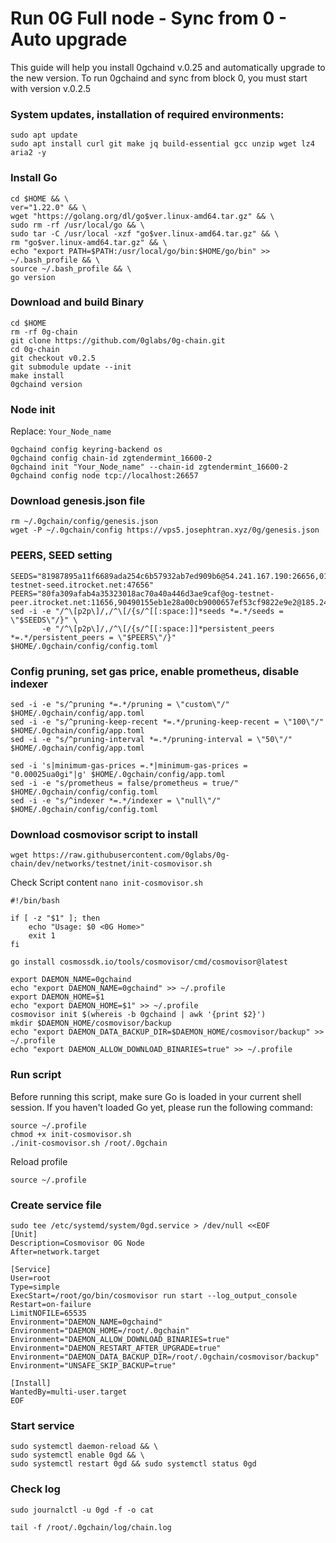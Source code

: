 # Run 0G Full node - Sync from 0 - Auto upgrade
This guide will help you install 0gchaind v.0.25 and automatically upgrade to the new version. To run 0gchaind and sync from block 0, you must start with version v.0.2.5

### System updates, installation of required environments:
```
sudo apt update
sudo apt install curl git make jq build-essential gcc unzip wget lz4 aria2 -y
```
### Install Go
```
cd $HOME && \
ver="1.22.0" && \
wget "https://golang.org/dl/go$ver.linux-amd64.tar.gz" && \
sudo rm -rf /usr/local/go && \
sudo tar -C /usr/local -xzf "go$ver.linux-amd64.tar.gz" && \
rm "go$ver.linux-amd64.tar.gz" && \
echo "export PATH=$PATH:/usr/local/go/bin:$HOME/go/bin" >> ~/.bash_profile && \
source ~/.bash_profile && \
go version
```
### Download and build Binary
```
cd $HOME
rm -rf 0g-chain
git clone https://github.com/0glabs/0g-chain.git
cd 0g-chain
git checkout v0.2.5
git submodule update --init
make install
0gchaind version
```
### Node init
Replace: `Your_Node_name`
```
0gchaind config keyring-backend os
0gchaind config chain-id zgtendermint_16600-2
0gchaind init "Your_Node_name" --chain-id zgtendermint_16600-2
0gchaind config node tcp://localhost:26657
```
### Download genesis.json file
```
rm ~/.0gchain/config/genesis.json
wget -P ~/.0gchain/config https://vps5.josephtran.xyz/0g/genesis.json
```
### PEERS, SEED setting
```
SEEDS="81987895a11f6689ada254c6b57932ab7ed909b6@54.241.167.190:26656,010fb4de28667725a4fef26cdc7f9452cc34b16d@54.176.175.48:26656,e9b4bc203197b62cc7e6a80a64742e752f4210d5@54.193.250.204:26656,68b9145889e7576b652ca68d985826abd46ad660@18.166.164.232:26656,8f21742ea5487da6e0697ba7d7b36961d3599567@og-testnet-seed.itrocket.net:47656"
PEERS="80fa309afab4a35323018ac70a40a446d3ae9caf@og-testnet-peer.itrocket.net:11656,90490155eb1e28a00cb9000657ef53cf9822e9e2@185.245.182.248:12656,6d0e4af8b817dbb81266d6c6710033896f1d65cb@158.220.103.216:12656,881b2297ac90fdf6803136101c1b33eeb52a0bcc@213.199.37.74:12656,2de20431412255201b960a0713c3a3f6fdbeb7e7@173.249.19.219:12656,9b6346424a9b1357bae659a51dbbb8d1c4d1366f@173.249.58.134:12656,055e3e65fd72102f389372564e0107e3ee5022fa@167.86.95.218:12656,0ada3d654c01607d585793943b37335a97a56691@213.239.195.210:12656,3f4ee55632cbd8694c7e5d173f10d7d7b23a5ec1@138.201.185.45:12656,2d780e7cae16cf25dfb992e294d5f672ae8a65ac@185.190.140.189:12656,85eec3750270e50ea73c46b1caa72e7110fa7b1b@156.67.81.129:12656,d619b3c8a0cc49b52ce68b45d8ebe2b9060a3f0a@149.50.111.193:12656,6ea4a3942152a33a50c54cc60aa311fd43cc71d7@144.91.93.99:12656,d7c847d92cf2714d3018cecd6476b6ef86b4240b@66.94.113.206:12656,85f1a5c5e62bbe59d9764453bf4624dc261a53f7@38.242.237.56:12656,1754dac0846c42ebe21fe1935eda0311d567d6a9@45.14.194.144:12656,7e49c7c5d8cf1a4f79d3a2c4a2c3597d144e638e@156.67.81.135:12656"
sed -i -e "/^\[p2p\]/,/^\[/{s/^[[:space:]]*seeds *=.*/seeds = \"$SEEDS\"/}" \
       -e "/^\[p2p\]/,/^\[/{s/^[[:space:]]*persistent_peers *=.*/persistent_peers = \"$PEERS\"/}" $HOME/.0gchain/config/config.toml
```
### Config pruning, set gas price, enable prometheus, disable indexer
```
sed -i -e "s/^pruning *=.*/pruning = \"custom\"/" $HOME/.0gchain/config/app.toml
sed -i -e "s/^pruning-keep-recent *=.*/pruning-keep-recent = \"100\"/" $HOME/.0gchain/config/app.toml
sed -i -e "s/^pruning-interval *=.*/pruning-interval = \"50\"/" $HOME/.0gchain/config/app.toml
```
```
sed -i 's|minimum-gas-prices =.*|minimum-gas-prices = "0.00025ua0gi"|g' $HOME/.0gchain/config/app.toml
sed -i -e "s/prometheus = false/prometheus = true/" $HOME/.0gchain/config/config.toml
sed -i -e "s/^indexer *=.*/indexer = \"null\"/" $HOME/.0gchain/config/config.toml
```
### Download cosmovisor script to install
```
wget https://raw.githubusercontent.com/0glabs/0g-chain/dev/networks/testnet/init-cosmovisor.sh
```
Check Script content 
`nano init-cosmovisor.sh`
```
#!/bin/bash

if [ -z "$1" ]; then
    echo "Usage: $0 <0G Home>"
    exit 1
fi

go install cosmossdk.io/tools/cosmovisor/cmd/cosmovisor@latest

export DAEMON_NAME=0gchaind
echo "export DAEMON_NAME=0gchaind" >> ~/.profile
export DAEMON_HOME=$1
echo "export DAEMON_HOME=$1" >> ~/.profile
cosmovisor init $(whereis -b 0gchaind | awk '{print $2}')
mkdir $DAEMON_HOME/cosmovisor/backup
echo "export DAEMON_DATA_BACKUP_DIR=$DAEMON_HOME/cosmovisor/backup" >> ~/.profile
echo "export DAEMON_ALLOW_DOWNLOAD_BINARIES=true" >> ~/.profile
```
### Run script
Before running this script, make sure Go is loaded in your current shell session. If you haven't loaded Go yet, please run the following command:
```
source ~/.profile
chmod +x init-cosmovisor.sh
./init-cosmovisor.sh /root/.0gchain
```
Reload profile
```
source ~/.profile
```
### Create service file
```
sudo tee /etc/systemd/system/0gd.service > /dev/null <<EOF
[Unit]
Description=Cosmovisor 0G Node
After=network.target

[Service]
User=root
Type=simple
ExecStart=/root/go/bin/cosmovisor run start --log_output_console
Restart=on-failure
LimitNOFILE=65535
Environment="DAEMON_NAME=0gchaind"
Environment="DAEMON_HOME=/root/.0gchain"
Environment="DAEMON_ALLOW_DOWNLOAD_BINARIES=true"
Environment="DAEMON_RESTART_AFTER_UPGRADE=true"
Environment="DAEMON_DATA_BACKUP_DIR=/root/.0gchain/cosmovisor/backup"
Environment="UNSAFE_SKIP_BACKUP=true"

[Install]
WantedBy=multi-user.target
EOF
```
### Start service
```
sudo systemctl daemon-reload && \
sudo systemctl enable 0gd && \
sudo systemctl restart 0gd && sudo systemctl status 0gd
```
### Check log
```
sudo journalctl -u 0gd -f -o cat
```
```
tail -f /root/.0gchain/log/chain.log
```
